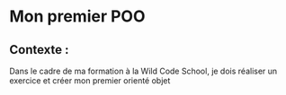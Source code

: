 # Mon premier POO
## Contexte :
Dans le cadre de ma formation à la Wild Code School, je dois réaliser un exercice et créer mon premier orienté objet
